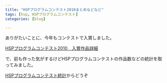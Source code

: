 ```yaml
---
title: "HSPプログラムコンテスト2010まとめなどなど"
tags: [hsp, HSPプログラムコンテスト]
categories: [blog]

---
```


ありがたいことに、今年もコンテストで入賞しました。

[HSPプログラムコンテスト2010　入賞作品詳細][1]

で、前も作った気がするけどHSPプログラムコンテストの作品数などの統計を取ってみました。

[HSPプログラムコンテスト統計][2]からどうぞ

 [1]: http://hsp.tv/contest2010/cntst_fresult.html#91
 [2]: /hsp/HSP-program-contest-summary.html "HSPプログラムコンテスト統計"